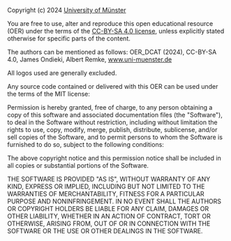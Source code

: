 Copyright (c) 2024 [University of Münster](https://www.uni-muenster.de/en/)

You are free to use, alter and reproduce this open educational resource (OER) under the terms of the [CC-BY-SA 4.0 license](https://creativecommons.org/licenses/by-sa/4.0/legalcode), unless explicitly stated otherwise for specific parts of the content. 

The authors can be mentioned as follows: OER_DCAT (2024), CC-BY-SA 4.0, James Ondieki, Albert Remke, www.uni-muenster.de

All logos used are generally excluded.

Any source code contained or delivered with this OER can be used under the terms of the MIT license:

Permission is hereby granted, free of charge, to any person obtaining a copy of this software and associated documentation files (the "Software"), to deal in the Software without restriction, including without limitation the rights to use, copy, modify, merge, publish, distribute, sublicense, and/or sell copies of the Software, and to permit persons to whom the Software is furnished to do so, subject to the following conditions:

The above copyright notice and this permission notice shall be included in all copies or substantial portions of the Software.

THE SOFTWARE IS PROVIDED "AS IS", WITHOUT WARRANTY OF ANY KIND, EXPRESS OR IMPLIED, INCLUDING BUT NOT LIMITED TO THE WARRANTIES OF MERCHANTABILITY, FITNESS FOR A PARTICULAR PURPOSE AND NONINFRINGEMENT. IN NO EVENT SHALL THE AUTHORS OR COPYRIGHT HOLDERS BE LIABLE FOR ANY CLAIM, DAMAGES OR OTHER LIABILITY, WHETHER IN AN ACTION OF CONTRACT, TORT OR OTHERWISE, ARISING FROM, OUT OF OR IN CONNECTION WITH THE SOFTWARE OR THE USE OR OTHER DEALINGS IN THE SOFTWARE.